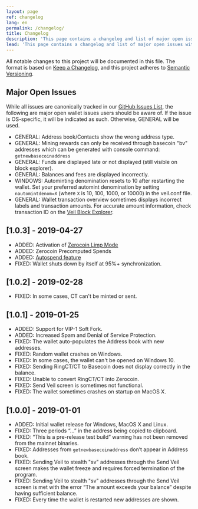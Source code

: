 ```yaml
---
layout: page
ref: changelog
lang: en
permalink: /changelog/
title: Changelog
description: 'This page contains a changelog and list of major open issues with the Veil core wallet.'
lead: 'This page contains a changelog and list of major open issues with the Veil core wallet.'
---
```

All notable changes to this project will be documented in this file. The format is based on [Keep a Changelog](https://keepachangelog.com/en/1.0.0/), and this project adheres to [Semantic Versioning](https://semver.org/spec/v2.0.0.html).

## Major Open Issues

While all issues are canonically tracked in our [GitHub Issues List](https://github.com/Veil-Project/veil/issues), the following are major open wallet issues users should be aware of. If the issue is OS-specific, it will be indicated as such. Otherwise, GENERAL will be used.

- GENERAL: Address book/Contacts show the wrong address type.
- GENERAL: Mining rewards can only be received through basecoin "bv" addresses which can be generated with console command: `getnewbasecoinaddress`
- GENERAL: Funds are displayed late or not displayed (still visible on block explorer).
- GENERAL: Balances and fees are displayed incorrectly.
- WINDOWS: Autominting denomination resets to 10 after restarting the wallet. Set your preferred automint denomination by setting `nautomintdenom=X` (where `X` is 10, 100, 1000, or 10000) in the veil.conf file.
- GENERAL: Wallet transaction overview sometimes displays incorrect labels and transaction amounts. For accurate amount information, check transaction ID on the [Veil Block Explorer](https://explorer.veil-project.com/).

## [1.0.3] - 2019-04-27
- ADDED: Activation of [Zerocoin Limp Mode](https://github.com/Veil-Project/veil/pull/544)
- ADDED: Zerocoin Precomputed Spends
- ADDED: [Autospend feature](https://veil-project.com/blog/2019-07-autospend/)
- FIXED: Wallet shuts down by itself at 95%+ synchronization.

## [1.0.2] - 2019-02-28
- FIXED: In some cases, CT can't be minted or sent.

## [1.0.1] - 2019-01-25
- ADDED: Support for VIP-1 Soft Fork.
- ADDED: Increased Spam and Denial of Service Protection.
- FIXED: The wallet auto-populates the Address book with new addresses.
- FIXED: Random wallet crashes on Windows.
- FIXED: In some cases, the wallet can't be opened on Windows 10.
- FIXED: Sending RingCT/CT to Basecoin does not display correctly in the balance.
- FIXED: Unable to convert RingCT/CT into Zerocoin.
- FIXED: Send Veil screen is sometimes not functional.
- FIXED: The wallet sometimes crashes on startup on MacOS X.

## [1.0.0] - 2019-01-01

- ADDED: Initial wallet release for Windows, MacOS X and Linux.
- FIXED: Three periods “…” in the address being copied to clipboard.
- FIXED: “This is a pre-release test build” warning has not been removed from the mainnet binaries.
- FIXED: Addresses from `getnewbasecoinaddress` don’t appear in Address book.
- FIXED: Sending Veil to stealth "sv" addresses through the Send Veil screen makes the wallet freeze and requires forced termination of the program.
- FIXED: Sending Veil to stealth "sv" addresses through the Send Veil screen is met with the error “The amount exceeds your balance” despite having sufficient balance.
- FIXED: Every time the wallet is restarted new addresses are shown.